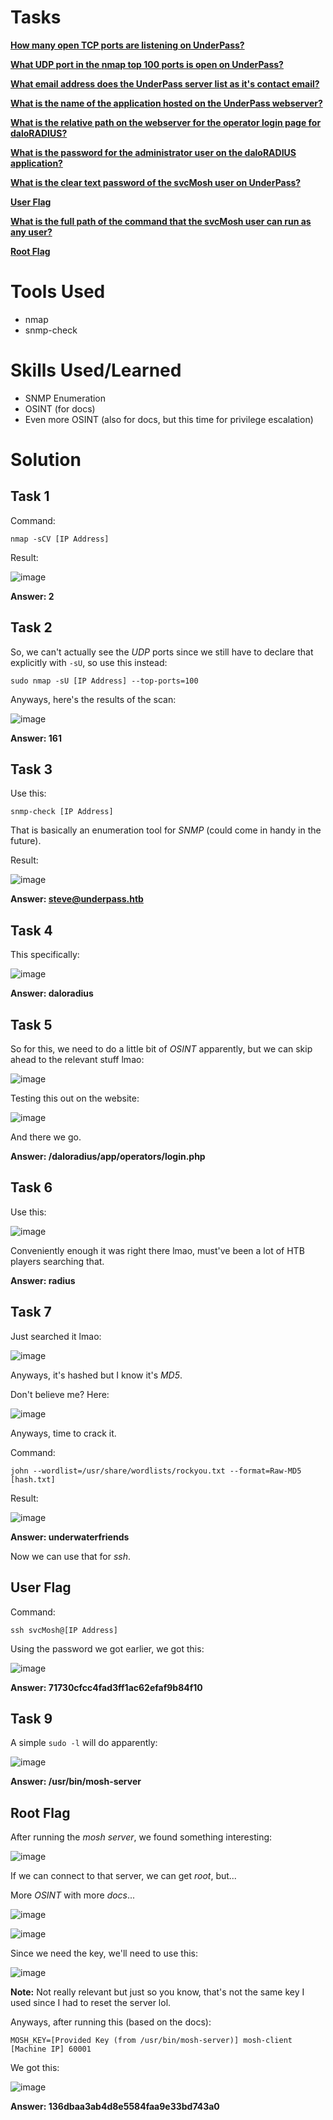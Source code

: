 # Tasks

[**How many open TCP ports are listening on UnderPass?**](#task-1)

[**What UDP port in the nmap top 100 ports is open on UnderPass?**](#task-2)

[**What email address does the UnderPass server list as it's contact email?**](#task-3)

[**What is the name of the application hosted on the UnderPass webserver?**](#task-4)

[**What is the relative path on the webserver for the operator login page for daloRADIUS?**](#task-5)

[**What is the password for the administrator user on the daloRADIUS application?**](#task-6)

[**What is the clear text password of the svcMosh user on UnderPass?**](#task-7)

[**User Flag**](#user-flag)

[**What is the full path of the command that the svcMosh user can run as any user?**](#task-9)

[**Root Flag**](#root-flag)

# Tools Used

- nmap
- snmp-check

# Skills Used/Learned

- SNMP Enumeration
- OSINT (for docs)
- Even more OSINT (also for docs, but this time for privilege escalation)

# Solution

## Task 1

Command:

```
nmap -sCV [IP Address]
```

Result:

![image](https://github.com/user-attachments/assets/2dd2d11b-aa6c-491f-8512-0403d10cd43f)

**Answer: 2**

## Task 2

So, we can't actually see the _UDP_ ports since we still have to declare that explicitly with ```-sU```, so use this instead:

```
sudo nmap -sU [IP Address] --top-ports=100
```

Anyways, here's the results of the scan:

![image](https://github.com/user-attachments/assets/b4035967-24ff-495b-9417-42165e799d1f)

**Answer: 161**

## Task 3

Use this:

```
snmp-check [IP Address]
```

That is basically an enumeration tool for _SNMP_ (could come in handy in the future).

Result:

![image](https://github.com/user-attachments/assets/88bb062f-3100-435a-bba9-8d990da85298)

**Answer: steve@underpass.htb**

## Task 4

This specifically:

![image](https://github.com/user-attachments/assets/3aa9a5cf-a313-43c9-9eda-1dbea3f62f56)

**Answer: daloradius**

## Task 5

So for this, we need to do a little bit of _OSINT_ apparently, but we can skip ahead to the relevant stuff lmao:

![image](https://github.com/user-attachments/assets/4d6c4c0c-8ccb-4540-9ccb-90b84332866c)

Testing this out on the website:

![image](https://github.com/user-attachments/assets/33210a0c-1ff0-4005-b9a3-8d871219d368)

And there we go.

**Answer: /daloradius/app/operators/login.php**

## Task 6

Use this:

![image](https://github.com/user-attachments/assets/8c8687e7-d066-41aa-87a3-5dc2397a0cba)

Conveniently enough it was right there lmao, must've been a lot of HTB players searching that.

**Answer: radius**

## Task 7

Just searched it lmao:

![image](https://github.com/user-attachments/assets/368aaa7e-8c88-4a15-8f81-03853b067341)

Anyways, it's hashed but I know it's _MD5_.

Don't believe me? Here:

![image](https://github.com/user-attachments/assets/2defcf5a-ae09-48ee-b048-7e26c162d422)

Anyways, time to crack it.

Command:

```
john --wordlist=/usr/share/wordlists/rockyou.txt --format=Raw-MD5 [hash.txt]
```

Result:

![image](https://github.com/user-attachments/assets/374b9fd0-5f60-41ce-9926-87df21d2203f)

**Answer: underwaterfriends**

Now we can use that for _ssh_.

## User Flag

Command:

```
ssh svcMosh@[IP Address]
```

Using the password we got earlier, we got this:

![image](https://github.com/user-attachments/assets/681b0626-3464-4334-8752-60624285740f)

**Answer: 71730cfcc4fad3ff1ac62efaf9b84f10**

## Task 9

A simple ```sudo -l``` will do apparently:

![image](https://github.com/user-attachments/assets/e8b42178-1998-4d2f-ae87-f7a9f4111c27)

**Answer: /usr/bin/mosh-server**

## Root Flag

After running the _mosh server_, we found something interesting:

![image](https://github.com/user-attachments/assets/81442f6e-4394-42ac-af1e-bbdf877e4eb2)

If we can connect to that server, we can get _root_, but...

More _OSINT_ with more _docs_...

![image](https://github.com/user-attachments/assets/aa8b7623-4b0c-4baa-a030-46c4b6f15474)

![image](https://github.com/user-attachments/assets/b265df43-55f7-458c-b9d1-76e4628a5f13)

Since we need the key, we'll need to use this:

![image](https://github.com/user-attachments/assets/239f6069-b63a-4237-a152-70efee4c1ed5)

**Note:** Not really relevant but just so you know, that's not the same key I used since I had to reset the server lol.

Anyways, after running this (based on the docs):

```
MOSH_KEY=[Provided Key (from /usr/bin/mosh-server)] mosh-client [Machine IP] 60001
```

We got this:

![image](https://github.com/user-attachments/assets/cea6ac84-8471-4f0e-98f4-18fa38e1ab5f)

**Answer: 136dbaa3ab4d8e5584faa9e33bd743a0**
